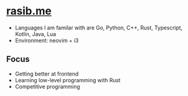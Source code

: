 <!--# Hello
-->
# [rasib.me](https://rasib.me)
- Languages I am familar with are Go, Python, C++, Rust, Typescript, Kotlin, Java, Lua
- Environment: neovim + i3
  
## Focus
- Getting better at frontend
- Learning low-level programming with Rust
- Competitive programming

<!--**Rasib0/Rasib0** is a ✨ _special_ ✨ repository because its `README.md` (this file) appears on your GitHub profile.
Here are some ideas to get you started:

- 🔭 I’m currently working on ...
- 🌱 I’m currently learning ...
- 👯 I’m looking to collaborate on ...
- 🤔 I’m looking for help with ...
- 💬 Ask me about ...
- 📫 How to reach me: ...
- 😄 Pronouns: ...
- ⚡ Fun fact: ...
-->

<!--
###

<h3 align="left">About me</h2>

-->
